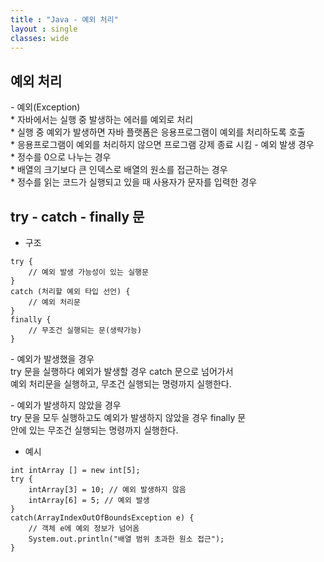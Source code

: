 ```yaml
---
title : "Java - 예외 처리"
layout : single
classes: wide
---
```


## 예외 처리  
\- 예외(Exception)  
    \* 자바에서는 실행 중 발생하는 에러를 예외로 처리  
    \* 실행 중 예외가 발생하면 자바 플랫폼은 응용프로그램이 예외를 처리하도록 호출  
    \* 응용프로그램이 예외를 처리하지 않으면 프로그램 강제 종료 시킴
\- 예외 발생 경우  
    \* 정수를 0으로 나누는 경우  
    \* 배열의 크기보다 큰 인덱스로 배열의 원소를 접근하는 경우  
    \* 정수를 읽는 코드가 실행되고 있을 때 사용자가 문자를 입력한 경우  

## try - catch - finally 문
* 구조
```
try {
    // 예외 발생 가능성이 있는 실행문
}
catch (처리할 예외 타입 선언) {
    // 예외 처리문
}
finally {
    // 무조건 실행되는 문(생략가능)
}
```
  
\- 예외가 발생했을 경우  
try 문을 실행하다 예외가 발생할 경우 catch 문으로 넘어가서  
예외 처리문을 실행하고, 무조건 실행되는 명령까지 실행한다.  
  
\- 예외가 발생하지 않았을 경우  
try 문을 모두 실행하고도 예외가 발생하지 않았을 경우 finally 문  
안에 있는 무조건 실행되는 명령까지 실행한다.

* 예시  
```
int intArray [] = new int[5];
try {
    intArray[3] = 10; // 예외 발생하지 않음
    intArray[6] = 5; // 예외 발생
}
catch(ArrayIndexOutOfBoundsException e) {
    // 객체 e에 예외 정보가 넘어옴
    System.out.println("배열 범위 초과한 원소 접근");
}
```